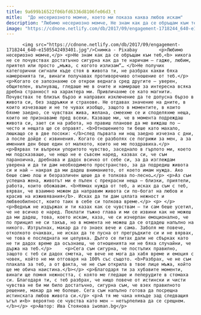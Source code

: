 ```yaml
---
title: 9a699b16522f06bfd6336d8106fe06d3_t
mitle:  "До несериозното момче, което ми показа каква любов искам"
description: "Любимо несериозно момче, Не знам как да се обръщам към теб, никога не се почувствах достатъчно сигурна как да те наричам – гадже, любим, приятел или просто „мъжа, с когото излизам“… Не получих категорични сигнали къде стоя в живота ти, не разбрах какви бяха намеренията ти, винаги получавах противоречиво отношение от теб. Когато се запознахме се открои …"
image: "https://cdnone.netlify.com/db/2017/09/engagement-1718244_640-e1505542493401.jpg"
---
```


          <img src="https://cdnone.netlify.com/db/2017/09/engagement-1718244_640-e1505542493401.jpg"/>Снимка - Pixabay        <p>Любимо несериозно момче,</p> <p>Не знам как да се обръщам към теб,<b> никога не се почувствах достатъчно сигурна как да те наричам – гадже, любим, приятел или просто „мъжа, с когото излизам“… </b>Не получих категорични сигнали къде стоя в живота ти, не разбрах какви бяха намеренията ти, винаги получавах противоречиво отношение от теб.</p>  <p>Когато се запознахме се открои веднага сред другите – уверен, общителен, вълнуващ, гледаше ме в очите и намираше за интересна всяка дребна странност на характера ми. Привличахме се като магнити. Почувствах те близък бързо и направих изключение да те допусна бързо в живота си, без задръжки и страхове. Не отдавах значение на дните, в които изчезваше и не те чувах изобщо, защото в моментите, в които бяхме заедно, се чувствах жива, желана, смеехме се и споделяхме неща, които не признаваме пред всеки. Казваше ми, че в момента подреждаш живота си, зает си на работа, но правиш планове да ме виждаш по – често и нещата ще се оправят. <b>Отношението ти беше като махало, люшкащо се в две посоки: </b>след първата ни нощ заедно изчезна с дни, а после дойде с извинения. Когато се разболях се погрижи за мен, а за именния ден беше един от малкото, които не ме поздравиха.</p>      <p>Вярвах ти въпреки упоритото чувство, заседнало в гърлото ми, което ми подсказваше, че нещо не е съвсем наред, казвах си, че съм параноична, дребнава и дадох всичко от себе си, за да изглеждам уверена и да ти дам необходимото пространство, за да подредиш живота си и най – накрая да ми дадеш вниманието, от което имам нужда. Ако беше само лош и безразличен щеше да е толкова по-лесно…</p> <p>Аз съм успешна жена, животът ми е пълен с прекрасни неща – близки, приятели, работа, които обожавам. <b>Нямах нужда от теб, а исках да съм с теб, вярвах, че взаимно можем да направим живота си по-богат на любов и красив на изживявания</b>. Исках да ти дам цялата нежност и любвеобилност, които таих в себе си толкова време.</p> <p> </p> <p>Веднъж не издържах и ти казах как се чувствам – ти сам беше усетил, че не всичко е наред. Поклати тъжно глава и ми се извини как не можеш да ми дадеш, това, което искам, каза, че си изчерпан емоционално, че по принцип не си такъв, но в момента не можеш да се отдадеш напълно на никого. Изтръпнах, макар да го знаех вече и сама. Заболя ме повече, отколкото очаквах, не исках да те пусна от прегръдките си и не вярвах, че това е последната ни целувка. Дълго се питах дали не сбърках като не ти дадох време да осъзнаеш, че отношенията ни не бяха случайни, че държа на теб.</p>     <p>Сега съм сигурна, че постъпих правилно, защото с теб си дадох сметка, че вече не мога да хабя време и емоция с човек, който не ми отговаря на 100% със същото. <b>Разбрах, че не съм плакала за теб, а от факта, че не съм открила в твое лице мъжа, който ще ме обича наистина.</b></p> <p>Благодаря ти за хубавите моменти, винаги ще помня нежността, с която ме гледаше и пеперудите в стомаха си. Благодаря ти, с теб разбрах, че нищо повече от истински и чисти чувства не би ми било достатъчно, сигурна съм, че взех правилното решение, макар да ме болеше. Сега съм напълно готова да посрещна истинската любов живота си.</p> <p>А тя ме чака някъде зад следващия ъгъл и<b> вероятно се чувства като мен – нетърпелива да се срещнем.</b></p> <p>Автор: Ива Стоянова iwoman.bg</p>        